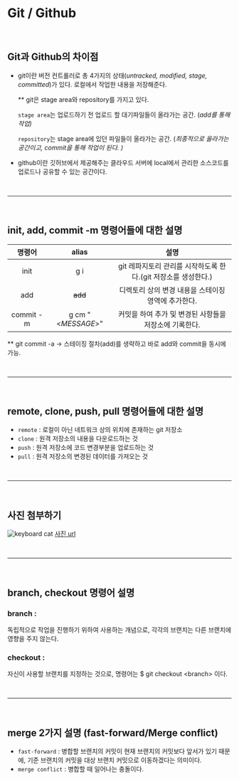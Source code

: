 # Git / Github

<br/>

## **Git과 Github의 차이점**
- git이란 버전 컨트롤러로 총 4가지의 상태(*untracked, modified, stage, committed*)가 있다. 로컬에서 작업한 내용을 저장해준다.


  ** git은 stage area와 repository를 가지고 있다.

   `stage area`는 업로드하기 전 업로드 할 대기파일들이 올라가는 공간. (*add를 통해 작업)* 

   `repository`는 stage area에 있던 파일들이 올라가는 공간. (*최종적으로 올라가는 공간이고, commit을 통해 작업이 된다. )*


- github이란 깃허브에서 제공해주는 클라우드 서버에 local에서 관리한 소스코드를 업로드나 공유할 수 있는 공간이다.


<br/>

- - - 
<br/>

## **init, add, commit -m 명령어들에 대한 설명**
| 명령어 | alias | 설명 |  
|:-----------:|:----------------:|:------------------------:|
| init | g i | git 레파지토리 관리를 시작하도록 한다.(git 저장소를 생성한다.)
| add | ~~add~~ | 디렉토리 상의 변경 내용을 스테이징 영역에 추가한다.
| commit -m | g cm "<*MESSAGE*>" | 커밋을 하여 추가 및 변경된 사항들을 저장소에 기록한다.

** git commit -a -> 스테이징 절차(add)를 생략하고 바로 add와 commit을 동시에 가능.

<br/>

- - - 
<br/>

## **remote, clone, push, pull 명령어들에 대한 설명**
- `remote` : 로컬이 아닌 네트워크 상의 위치에 존재하는 git 저장소
- `clone` : 원격 저장소의 내용을 다운로드하는 것
- `push` : 원격 저장소에 코드 변경부분을 업로드하는 것
- `pull` : 원격 저장소의 변경된 데이터를 가져오는 것

<br/>

- - - 
<br/>

## **사진 첨부하기**

![keyboard cat](https://i.ytimg.com/vi/0nqJKEh3YCc/maxresdefault.jpg)
[사진 url](https://i.ytimg.com/vi/0nqJKEh3YCc/maxresdefault.jpg)

<br/>

- - - 
<br/>

## **branch, checkout 명령어 설명**
### branch :
독립적으로 작업을 진행하기 위하여 사용하는 개념으로, 각각의 브랜치는 다른 브랜치에 영향을 주지 않는다.

### checkout :
자신이 사용할 브랜치를 지정하는 것으로, 명령어는 $ git checkout \<branch> 이다.


<br/>

- - - 
<br/>

## **merge 2가지 설명 (fast-forward/Merge conflict)**
- `fast-forward` : 병합할 브랜치의 커밋이 현재 브랜치의 커밋보다 앞서가 있기 때문에, 기준 브랜치의 커밋을 대상 브랜치 커밋으로 이동하겠다는 의미이다.
- `merge conflict` : 병합할 때 일어나는 충돌이다.

